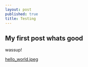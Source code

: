 ```yaml
---
layout: post
published: true
title: Testing
---
```

## My first post whats good
wassup!

[hello_world.jpeg]({{site.baseurl}}/img/hello_world.jpeg)
